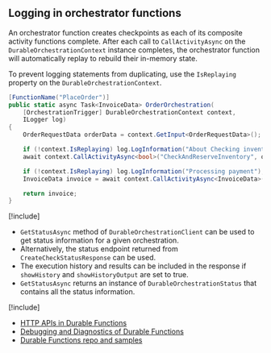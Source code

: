 ## Logging in orchestrator functions
An orchestrator function creates checkpoints as each of its composite activity functions complete. After each call to `CallActivityAsync` on the `DurableOrchestrationContext` instance completes, the orchestrator function will automatically replay to rebuild their in-memory state.

To prevent logging statements from duplicating, use the `IsReplaying` property on the `DurableOrchestrationContext`.

```csharp
[FunctionName("PlaceOrder")]
public static async Task<InvoiceData> OrderOrchestration(
    [OrchestrationTrigger] DurableOrchestrationContext context,
    ILogger log)
{
    OrderRequestData orderData = context.GetInput<OrderRequestData>();

    if (!context.IsReplaying) log.LogInformation("About Checking inventory");
    await context.CallActivityAsync<bool>("CheckAndReserveInventory", orderData);

    if (!context.IsReplaying) log.LogInformation("Processing payment");
    InvoiceData invoice = await context.CallActivityAsync<InvoiceData>("ProcessPayment", orderData);

    return invoice;
}
```

[!include[](../includes/takeaways-heading.md)]
* `GetStatusAsync` method of `DurableOrchestrationClient` can be used to get status information for a given orchestration.
* Alternatively, the status endpoint returned from `CreateCheckStatusResponse` can be used.
* The execution history and results can be included in the response if `showHistory` and `showHistoryOutput` are set to true.
* `GetStatusAsync` returns an instance of `DurableOrchestrationStatus` that contains all the status information.

[!include[](../includes/read-more-heading.md)]
* [HTTP APIs in Durable Functions](https://docs.microsoft.com/azure/azure-functions/durable-functions-http-api)
* [Debugging and Diagnostics of Durable Functions](https://cda.ms/rH)
* [Durable Functions repo and samples](https://github.com/Azure/azure-functions-durable-extension)
